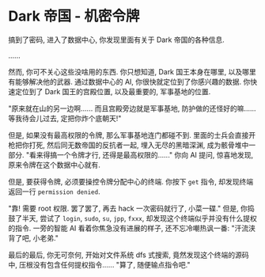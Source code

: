 # Dark 帝国 - 机密令牌

搞到了密码, 进入了数据中心, 你发现里面有关于 Dark 帝国的各种信息.

......

然而, 你可不关心这些没啥用的东西. 你只想知道, Dark 国王本身在哪里, 以及哪里有能够解决他的武器. 通过数据中心的 AI, 你很快就定位到了你感兴趣的数据. 你快速定位到了 Dark 国王的宫殿位置, 以及最重要的, 军事基地的位置.

"原来就在山的另一边啊...... 而且宫殿旁边就是军事基地, 防护做的还怪好的嘛...... 等我待会儿过去, 定把你炸个底朝天!"

但是, 如果没有最高权限的令牌, 那么军事基地连门都碰不到. 里面的士兵会直接开枪把你打死, 然后同无数帝国的反抗者一起, 埋入无尽的黑暗深渊, 成为骸骨堆中一部分. "看来得搞一个令牌才行, 还得是最高权限的......" 你向 AI 提问, 惊喜地发现, 原来令牌在这个数据中心就有.

但是, 要获得令牌, 必须要操控令牌分配中心的终端. 你按下 `get` 指令, 却发现终端返回一行 `permission denied`.

"靠! 需要 root 权限. 罢了罢了, 再去 hack 一次密码就行了, 小菜一碟." 但是, 你捣鼓了半天, 尝试了 `login`, `sudo`, `su`, `jpp`, `fxxx`, 却发现这个终端似乎并没有什么提权的指令. 一旁的智能 AI 看着你焦急没有进展的样子, 还不忘冷嘲热讽一番: "汗流浃背了吧, 小老弟."

最后的最后, 你无可奈何, 开始对文件系统 dfs 式搜索, 竟然发现这个终端的源码中, 压根没有包含任何提权指令...... "算了, 随便输点指令吧."
